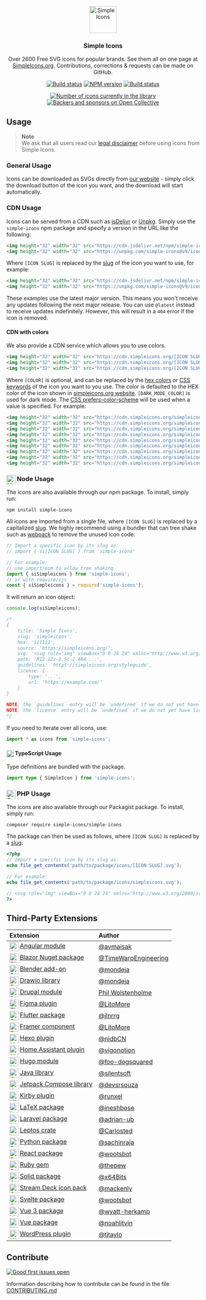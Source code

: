 <p align="center">
<img src="https://raw.githubusercontent.com/simple-icons/simple-icons/develop/icons/simpleicons.svg" alt="Simple Icons" width=70>
<h3 align="center">Simple Icons</h3>
<p align="center">
Over 2600 Free SVG icons for popular brands. See them all on one page at <a href="https://simpleicons.org">SimpleIcons.org</a>. Contributions, corrections & requests can be made on GitHub.</p>
</p>

<p align="center">
<a href="https://github.com/simple-icons/simple-icons/actions?query=workflow%3AVerify+branch%3Adevelop"><img src="https://img.shields.io/github/actions/workflow/status/simple-icons/simple-icons/verify.yml?branch=develop&logo=github&label=tests" alt="Build status"/></a>
<a href="https://www.npmjs.com/package/simple-icons"><img src="https://img.shields.io/npm/v/simple-icons.svg?logo=npm" alt="NPM version"/></a>
<a href="https://packagist.org/packages/simple-icons/simple-icons"><img src="https://img.shields.io/packagist/v/simple-icons/simple-icons?logo=packagist&logoColor=white" alt="Build status"/></a>
</p>
<p align="center">
<a href="https://simpleicons.org"><img src="https://img.shields.io/badge/dynamic/json?color=informational&label=icons&prefix=%20&logo=simpleicons&query=%24.icons.length&url=https%3A%2F%2Fraw.githubusercontent.com%2Fsimple-icons%2Fsimple-icons%2Fdevelop%2F_data%2Fsimple-icons.json" alt="Number of icons currently in the library"/></a>
<a href="https://opencollective.com/simple-icons"><img src="https://img.shields.io/opencollective/all/simple-icons?logo=opencollective" alt="Backers and sponsors on Open Collective"/></a>
</p>

## Usage

> **Note**\
> We ask that all users read our [legal disclaimer](https://github.com/simple-icons/simple-icons/blob/develop/DISCLAIMER.md) before using icons from Simple Icons.

### General Usage

Icons can be downloaded as SVGs directly from [our website](https://simpleicons.org/) - simply click the download button of the icon you want, and the download will start automatically.

### CDN Usage

Icons can be served from a CDN such as [jsDelivr](https://www.jsdelivr.com/package/npm/simple-icons) or [Unpkg](https://unpkg.com/browse/simple-icons/). Simply use the `simple-icons` npm package and specify a version in the URL like the following:

```html
<img height="32" width="32" src="https://cdn.jsdelivr.net/npm/simple-icons@v9/icons/[ICON SLUG].svg" />
<img height="32" width="32" src="https://unpkg.com/simple-icons@v9/icons/[ICON SLUG].svg" />
```

Where `[ICON SLUG]` is replaced by the [slug] of the icon you want to use, for example:

```html
<img height="32" width="32" src="https://cdn.jsdelivr.net/npm/simple-icons@v9/icons/simpleicons.svg" />
<img height="32" width="32" src="https://unpkg.com/simple-icons@v9/icons/simpleicons.svg" />
```

These examples use the latest major version. This means you won't receive any updates following the next major release. You can use `@latest` instead to receive updates indefinitely. However, this will result in a `404` error if the icon is removed.

#### CDN with colors

We also provide a CDN service which allows you to use colors.

```html
<img height="32" width="32" src="https://cdn.simpleicons.org/[ICON SLUG]" />
<img height="32" width="32" src="https://cdn.simpleicons.org/[ICON SLUG]/[COLOR]" />
<img height="32" width="32" src="https://cdn.simpleicons.org/[ICON SLUG]/[COLOR]/[DARK_MODE_COLOR]" />
```

Where `[COLOR]` is optional, and can be replaced by the [hex colors](https://developer.mozilla.org/en-US/docs/Web/CSS/hex-color) or [CSS keywords](https://www.w3.org/wiki/CSS/Properties/color/keywords) of the icon you want to you use. The color is defaulted to the HEX color of the icon shown in [simpleicons.org website](https://simpleicons.org). `[DARK_MODE_COLOR]` is used for dark mode. The [CSS prefers-color-scheme](https://developer.mozilla.org/en-US/docs/Web/CSS/@media/prefers-color-scheme) will be used when a value is specified. For example:

```html
<img height="32" width="32" src="https://cdn.simpleicons.org/simpleicons" />
<img height="32" width="32" src="https://cdn.simpleicons.org/simpleicons/gray" />
<img height="32" width="32" src="https://cdn.simpleicons.org/simpleicons/hotpink" />
<img height="32" width="32" src="https://cdn.simpleicons.org/simpleicons/0cf" />
<img height="32" width="32" src="https://cdn.simpleicons.org/simpleicons/0cf9" />
<img height="32" width="32" src="https://cdn.simpleicons.org/simpleicons/00ccff" />
<img height="32" width="32" src="https://cdn.simpleicons.org/simpleicons/00ccff99" />
<img height="32" width="32" src="https://cdn.simpleicons.org/simpleicons/orange/pink" />
<img height="32" width="32" src="https://cdn.simpleicons.org/simpleicons/_/eee" />
```

### Node Usage <img src="https://raw.githubusercontent.com/simple-icons/simple-icons/develop/icons/nodedotjs.svg" alt="Node" align=left width=24>

The icons are also available through our npm package. To install, simply run:

```shell
npm install simple-icons
```

All icons are imported from a single file, where `[ICON SLUG]` is replaced by a capitalized [slug]. We highly recommend using a bundler that can tree shake such as [webpack](https://webpack.js.org/) to remove the unused icon code:
```javascript
// Import a specific icon by its slug as:
// import { si[ICON SLUG] } from 'simple-icons'

// For example:
// use import/esm to allow tree shaking
import { siSimpleicons } from 'simple-icons';
// or with require/cjs
const { siSimpleicons } = require('simple-icons');
```

It will return an icon object:

```javascript
console.log(siSimpleicons);

/*
{
    title: 'Simple Icons',
    slug: 'simpleicons',
    hex: '111111',
    source: 'https://simpleicons.org/',
    svg: '<svg role="img" viewBox="0 0 24 24" xmlns="http://www.w3.org/2000/svg">...</svg>',
    path: 'M12 12v-1.5c-2.484 ...',
    guidelines: 'https://simpleicons.org/styleguide',
    license: {
        type: '...',
        url: 'https://example.com/'
    }
}

NOTE: the `guidelines` entry will be `undefined` if we do not yet have guidelines for the icon.
NOTE: the `license` entry will be `undefined` if we do not yet have license data for the icon.
*/
```

If you need to iterate over all icons, use:

```javascript
import * as icons from 'simple-icons';
```

#### TypeScript Usage <img src="https://raw.githubusercontent.com/simple-icons/simple-icons/develop/icons/typescript.svg" alt="Typescript" align=left width=19 height=19>

Type definitions are bundled with the package.

```typescript
import type { SimpleIcon } from 'simple-icons';
```

### PHP Usage <img src="https://raw.githubusercontent.com/simple-icons/simple-icons/develop/icons/php.svg" alt="Php" align=left width=24 height=24>

The icons are also available through our Packagist package. To install, simply run:

```shell
composer require simple-icons/simple-icons
```

The package can then be used as follows, where `[ICON SLUG]` is replaced by a [slug]:

```php
<?php
// Import a specific icon by its slug as:
echo file_get_contents('path/to/package/icons/[ICON SLUG].svg');

// For example:
echo file_get_contents('path/to/package/icons/simpleicons.svg');

// <svg role="img" viewBox="0 0 24 24" xmlns="http://www.w3.org/2000/svg">...</svg>
?>
```

## Third-Party Extensions

| Extension | Author |
| :-- | :-- |
| [Angular module](https://github.com/avmaisak/ngx-simple-icons) <img src="https://raw.githubusercontent.com/simple-icons/simple-icons/develop/icons/angular.svg" alt="Angular" align=left width=24 height=24> | [@avmaisak](https://github.com/avmaisak) |
| [Blazor Nuget package](https://github.com/TimeWarpEngineering/timewarp-simple-icons)  <img src="https://raw.githubusercontent.com/simple-icons/simple-icons/develop/icons/blazor.svg" alt="Blazor" align=left width=24 height=24> | [@TimeWarpEngineering](https://github.com/TimeWarpEngineering) |
| [Blender add-on](https://github.com/mondeja/simple-icons-blender) <img src="https://raw.githubusercontent.com/simple-icons/simple-icons/develop/icons/blender.svg" alt="Blender" align=left width=24 height=24> | [@mondeja](https://github.com/mondeja) |
| [Drawio library](https://github.com/mondeja/simple-icons-drawio) <img src="https://raw.githubusercontent.com/simple-icons/simple-icons/develop/icons/diagramsdotnet.svg" alt="Drawio" align=left width=24 height=24> | [@mondeja](https://github.com/mondeja) |
| [Drupal module](https://www.drupal.org/project/simple_icons) <img src="https://raw.githubusercontent.com/simple-icons/simple-icons/develop/icons/drupal.svg" alt="Drupal" align=left width=24 height=24> | [Phil Wolstenholme](https://www.drupal.org/u/phil-wolstenholme) |
| [Figma plugin](https://www.figma.com/community/plugin/1149614463603005908/Simple-Icons) <img src="https://raw.githubusercontent.com/simple-icons/simple-icons/develop/icons/figma.svg" alt="Figma" align=left width=24 height=24> | [@LitoMore](https://github.com/LitoMore) |
| [Flutter package](https://pub.dev/packages/simple_icons) <img src="https://raw.githubusercontent.com/simple-icons/simple-icons/develop/icons/flutter.svg" alt="Flutter" align=left width=24 height=24> | [@jlnrrg](https://github.com/jlnrrg) |
| [Framer component](https://github.com/LitoMore/simple-icons-framer) <img src="https://raw.githubusercontent.com/simple-icons/simple-icons/develop/icons/framer.svg" alt="Framer" align=left width=24 height=24> | [@LitoMore](https://github.com/LitoMore) |
| [Hexo plugin](https://github.com/nidbCN/hexo-simpleIcons) <img src="https://raw.githubusercontent.com/simple-icons/simple-icons/develop/icons/hexo.svg" alt="Hexo" align=left width=24 height=24> | [@nidbCN](https://github.com/nidbCN/) |
| [Home Assistant plugin](https://github.com/vigonotion/hass-simpleicons) <img src="https://raw.githubusercontent.com/simple-icons/simple-icons/develop/icons/homeassistant.svg" alt="Home Assistant" align=left width=24 height=24> | [@vigonotion](https://github.com/vigonotion/) |
| [Hugo module](https://github.com/foo-dogsquared/hugo-mod-simple-icons) <img src="https://raw.githubusercontent.com/simple-icons/simple-icons/develop/icons/hugo.svg" alt="Hugo" align=left width=24 height=24> | [@foo-dogsquared](https://github.com/foo-dogsquared) |
| [Java library](https://github.com/silentsoft/simpleicons4j) <img src="https://raw.githubusercontent.com/simple-icons/simple-icons/develop/icons/openjdk.svg" alt="OpenJDK" align=left width=24 height=24> | [@silentsoft](https://github.com/silentsoft) |
| [Jetpack Compose library](https://github.com/DevSrSouza/compose-icons) <img src="https://raw.githubusercontent.com/simple-icons/simple-icons/develop/icons/jetpackcompose.svg" alt="Jetpack Compose" align=left width=24 height=24> | [@devsrsouza](https://github.com/devsrsouza/) |
| [Kirby plugin](https://github.com/runxel/kirby3-simpleicons) <img src="https://raw.githubusercontent.com/simple-icons/simple-icons/develop/icons/kirby.svg" alt="Kirby" align=left width=24 height=24> | [@runxel](https://github.com/runxel) |
| [LaTeX package](https://github.com/ineshbose/simple-icons-latex) <img src="https://raw.githubusercontent.com/simple-icons/simple-icons/develop/icons/latex.svg" alt="LaTeX" align=left width=24 height=24> | [@ineshbose](https://github.com/ineshbose) |
| [Laravel package](https://github.com/ublabs/blade-simple-icons) <img src="https://raw.githubusercontent.com/simple-icons/simple-icons/develop/icons/laravel.svg" alt="Laravel" align=left width=24 height=24> | [@adrian-ub](https://github.com/adrian-ub) |
| [Leptos crate](https://github.com/Carlosted/leptos-icons) <img src="https://raw.githubusercontent.com/simple-icons/simple-icons/develop/icons/leptos.svg" alt="Leptos" align=left width=24 height=24> | [@Carlosted](https://github.com/Carlosted) |
| [Python package](https://github.com/sachinraja/simple-icons-py) <img src="https://raw.githubusercontent.com/simple-icons/simple-icons/develop/icons/python.svg" alt="Python" align=left width=24 height=24> | [@sachinraja](https://github.com/sachinraja) |
| [React package](https://github.com/icons-pack/react-simple-icons) <img src="https://raw.githubusercontent.com/simple-icons/simple-icons/develop/icons/react.svg" alt="React" align=left width=24 height=24> | [@wootsbot](https://github.com/wootsbot) |
| [Ruby gem](https://rubygems.org/gems/simple-icons-rails) <img src="https://raw.githubusercontent.com/simple-icons/simple-icons/develop/icons/rubygems.svg" alt="Ruby" align=left width=24 height=24> | [@thepew](https://github.com/the-pew-inc) |
| [Solid package](https://github.com/x64Bits/solid-icons) <img src="https://raw.githubusercontent.com/simple-icons/simple-icons/develop/icons/solid.svg" alt="Solid" align=left width=24 height=24> | [@x64Bits](https://github.com/x64Bits) |
| [Stream Deck icon pack](https://github.com/mackenly/simple-icons-stream-deck) <img src="https://raw.githubusercontent.com/simple-icons/simple-icons/develop/icons/elgato.svg" alt="Stream Deck" align=left width=24 height=24> | [@mackenly](https://github.com/mackenly) |
| [Svelte package](https://github.com/icons-pack/svelte-simple-icons) <img src="https://raw.githubusercontent.com/simple-icons/simple-icons/develop/icons/svelte.svg" alt="Svelte" align=left width=24 height=24> | [@wootsbot](https://github.com/wootsbot) |
| [Vue 3 package](https://github.com/wyatt-herkamp/vue3-simple-icons) <img src="https://raw.githubusercontent.com/simple-icons/simple-icons/develop/icons/vuedotjs.svg" alt="Vue" align=left width=24 height=24> | [@wyatt-herkamp](https://github.com/wyatt-herkamp) |
| [Vue package](https://github.com/mainvest/vue-simple-icons) <img src="https://raw.githubusercontent.com/simple-icons/simple-icons/develop/icons/vuedotjs.svg" alt="Vue" align=left width=24 height=24> | [@noahlitvin](https://github.com/noahlitvin) |
| [WordPress plugin](https://wordpress.org/plugins/simple-icons/) <img src="https://raw.githubusercontent.com/simple-icons/simple-icons/develop/icons/wordpress.svg" alt="Wordpress" align=left width=24 height=24> | [@tjtaylo](https://github.com/tjtaylo) |

## Contribute

[![Good first issues open](https://img.shields.io/github/issues/simple-icons/simple-icons/good%20first%20issue?label=good%20first%20issues&logo=git&logoColor=white)](https://github.com/simple-icons/simple-icons/labels/good%20first%20issue)

Information describing how to contribute can be found in the file [CONTRIBUTING.md](https://github.com/simple-icons/simple-icons/blob/develop/CONTRIBUTING.md)

[slug]: https://github.com/simple-icons/simple-icons/blob/master/slugs.md
